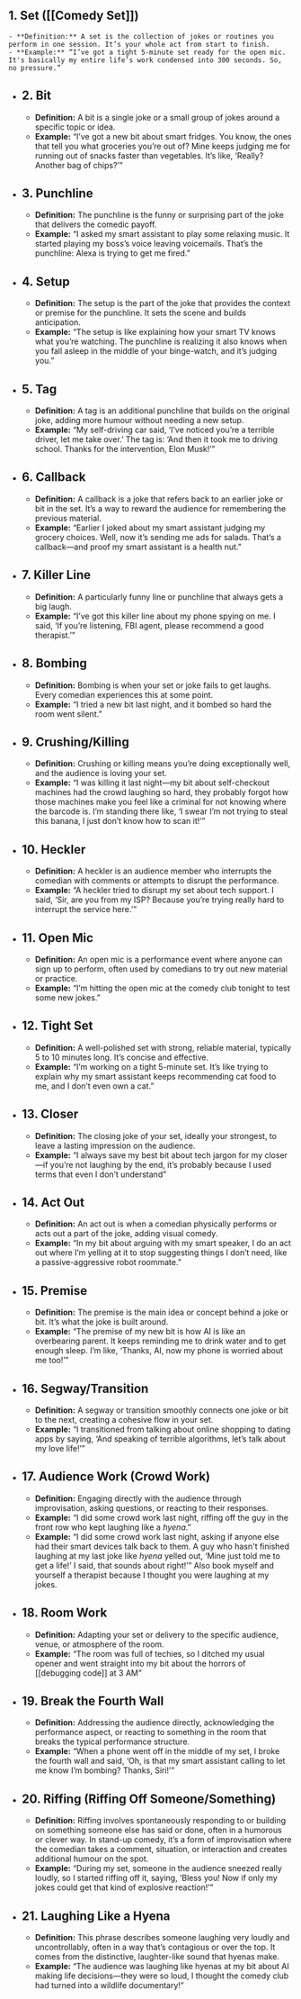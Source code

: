 ## 1. **Set** ([[Comedy Set]])
	- **Definition:** A set is the collection of jokes or routines you perform in one session. It’s your whole act from start to finish.
	- **Example:** “I’ve got a tight 5-minute set ready for the open mic. It's basically my entire life’s work condensed into 300 seconds. So, no pressure.”
- ## 2. **Bit**
	- **Definition:** A bit is a single joke or a small group of jokes around a specific topic or idea.
	- **Example:** “I’ve got a new bit about smart fridges. You know, the ones that tell you what groceries you’re out of? Mine keeps judging me for running out of snacks faster than vegetables. It’s like, ‘Really? Another bag of chips?’”
- ## 3. **Punchline**
	- **Definition:** The punchline is the funny or surprising part of the joke that delivers the comedic payoff.
	- **Example:** “I asked my smart assistant to play some relaxing music. It started playing my boss’s voice leaving voicemails. That’s the punchline: Alexa is trying to get me fired.”
- ## 4. **Setup**
	- **Definition:** The setup is the part of the joke that provides the context or premise for the punchline. It sets the scene and builds anticipation.
	- **Example:** “The setup is like explaining how your smart TV knows what you’re watching. The punchline is realizing it also knows when you fall asleep in the middle of your binge-watch, and it’s judging you.”
- ## 5. **Tag**
	- **Definition:** A tag is an additional punchline that builds on the original joke, adding more humour without needing a new setup.
	- **Example:** “My self-driving car said, ‘I’ve noticed you’re a terrible driver, let me take over.’ The tag is: ‘And then it took me to driving school. Thanks for the intervention, Elon Musk!’”
- ## 6. **Callback**
	- **Definition:** A callback is a joke that refers back to an earlier joke or bit in the set. It’s a way to reward the audience for remembering the previous material.
	- **Example:** “Earlier I joked about my smart assistant judging my grocery choices. Well, now it’s sending me ads for salads. That’s a callback—and proof my smart assistant is a health nut.”
- ## 7. **Killer Line**
	- **Definition:** A particularly funny line or punchline that always gets a big laugh.
	- **Example:** “I’ve got this killer line about my phone spying on me. I said, ‘If you’re listening, FBI agent, please recommend a good therapist.’”
- ## 8. **Bombing**
	- **Definition:** Bombing is when your set or joke fails to get laughs. Every comedian experiences this at some point.
	- **Example:** “I tried a new bit last night, and it bombed so hard the room went silent.”
- ## 9. **Crushing/Killing**
	- **Definition:** Crushing or killing means you’re doing exceptionally well, and the audience is loving your set.
	- **Example:** “I was killing it last night—my bit about self-checkout machines had the crowd laughing so hard, they probably forgot how those machines make you feel like a criminal for not knowing where the barcode is. I’m standing there like, ‘I swear I’m not trying to steal this banana, I just don’t know how to scan it!’”
- ## 10. **Heckler**
	- **Definition:** A heckler is an audience member who interrupts the comedian with comments or attempts to disrupt the performance.
	- **Example:** “A heckler tried to disrupt my set about tech support. I said, ‘Sir, are you from my ISP? Because you’re trying really hard to interrupt the service here.’”
- ## 11. **Open Mic**
	- **Definition:** An open mic is a performance event where anyone can sign up to perform, often used by comedians to try out new material or practice.
	- **Example:** “I’m hitting the open mic at the comedy club tonight to test some new jokes.”
- ## 12. **Tight Set**
	- **Definition:** A well-polished set with strong, reliable material, typically 5 to 10 minutes long. It’s concise and effective.
	- **Example:** “I’m working on a tight 5-minute set. It’s like trying to explain why my smart assistant keeps recommending cat food to me, and I don’t even own a cat.”
- ## 13. **Closer**
	- **Definition:** The closing joke of your set, ideally your strongest, to leave a lasting impression on the audience.
	- **Example:** “I always save my best bit about tech jargon for my closer—if you’re not laughing by the end, it’s probably because I used terms that even I don’t understand”
- ## 14. **Act Out**
	- **Definition:** An act out is when a comedian physically performs or acts out a part of the joke, adding visual comedy.
	- **Example:** “In my bit about arguing with my smart speaker, I do an act out where I’m yelling at it to stop suggesting things I don’t need, like a passive-aggressive robot roommate.”
- ## 15. **Premise**
	- **Definition:** The premise is the main idea or concept behind a joke or bit. It’s what the joke is built around.
	- **Example:** “The premise of my new bit is how AI is like an overbearing parent. It keeps reminding me to drink water and to get enough sleep. I’m like, ‘Thanks, AI, now my phone is worried about me too!’”
- ## 16. **Segway/Transition**
	- **Definition:** A segway or transition smoothly connects one joke or bit to the next, creating a cohesive flow in your set.
	- **Example:** “I transitioned from talking about online shopping to dating apps by saying, ‘And speaking of terrible algorithms, let’s talk about my love life!’”
- ## 17. **Audience Work (Crowd Work)**
	- **Definition:** Engaging directly with the audience through improvisation, asking questions, or reacting to their responses.
	- **Example:** “I did some crowd work last night, riffing off the guy in the front row who kept laughing like a *hyena*.”
	- **Example:** “I did some crowd work last night, asking if anyone else had their smart devices talk back to them. A guy who hasn't finished laughing at my last joke like *hyena* yelled out, ‘Mine just told me to get a life!’ I said, that sounds about right!’” Also book myself and yourself a therapist because I thought you were laughing at my jokes.
- ## 18. **Room Work**
	- **Definition:** Adapting your set or delivery to the specific audience, venue, or atmosphere of the room.
	- **Example:** “The room was full of techies, so I ditched my usual opener and went straight into my bit about the horrors of [[debugging code]] at 3 AM”
- ## 19. **Break the Fourth Wall**
	- **Definition:** Addressing the audience directly, acknowledging the performance aspect, or reacting to something in the room that breaks the typical performance structure.
	- **Example:** “When a phone went off in the middle of my set, I broke the fourth wall and said, ‘Oh, is that my smart assistant calling to let me know I’m bombing? Thanks, Siri!’”
- ## 20. **Riffing (Riffing Off Someone/Something)**
	- **Definition:** Riffing involves spontaneously responding to or building on something someone else has said or done, often in a humorous or clever way. In stand-up comedy, it’s a form of improvisation where the comedian takes a comment, situation, or interaction and creates additional humour on the spot.
	- **Example:** “During my set, someone in the audience sneezed really loudly, so I started riffing off it, saying, ‘Bless you! Now if only my jokes could get that kind of explosive reaction!’”
- ## 21. **Laughing Like a Hyena**
	- **Definition:** This phrase describes someone laughing very loudly and uncontrollably, often in a way that’s contagious or over the top. It comes from the distinctive, laughter-like sound that hyenas make.
	- **Example:** “The audience was laughing like hyenas at my bit about AI making life decisions—they were so loud, I thought the comedy club had turned into a wildlife documentary!”